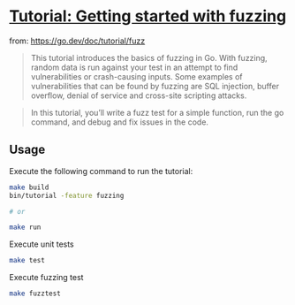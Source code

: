 # [Tutorial: Getting started with fuzzing](https://go.dev/doc/tutorial/fuzz)

from: https://go.dev/doc/tutorial/fuzz

> This tutorial introduces the basics of fuzzing in Go. With fuzzing, random data is run against your test in an attempt to find vulnerabilities or crash-causing inputs. Some examples of vulnerabilities that can be found by fuzzing are SQL injection, buffer overflow, denial of service and cross-site scripting attacks.

> In this tutorial, you’ll write a fuzz test for a simple function, run the go command, and debug and fix issues in the code.

## Usage

Execute the following command to run the tutorial:


```bash
make build
bin/tutorial -feature fuzzing

# or

make run
```

Execute unit tests

```bash
make test
```

Execute fuzzing test

```bash
make fuzztest
```